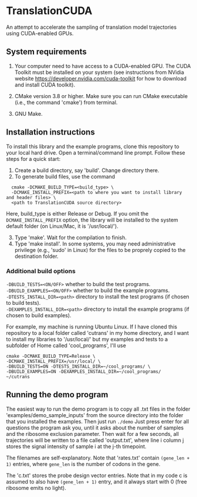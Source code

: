 # TranslationCUDA

An attempt to accelerate the sampling of translation model trajectories using CUDA-enabled GPUs.

## System requirements

1) Your computer need to have access to a CUDA-enabled GPU. The CUDA Toolkit must be installed on your system (see instructions from NVidia website https://developer.nvidia.com/cuda-toolkit for how to download and install CUDA toolkit).

2) CMake version 3.8 or higher. Make sure you can run CMake executable (i.e., the command 'cmake') from terminal.

3) GNU Make.

## Installation instructions

To install this library and the example programs, clone this repository to your local hard drive. Open a terminal/command line prompt. Follow these steps for a quick start:
1) Create a build directory, say 'build'. Change directory there.
2) To generate build files, use the command

```Shell
  cmake -DCMAKE_BUILD_TYPE=<build_type> \
  -DCMAKE_INSTALL_PREFIX=<path to where you want to install library and header files> \
  <path to TranslationCUDA source directory>
 ```
    
Here, build_type is either Release or Debug. If you omit the ```DCMAKE_INSTALL_PREFIX``` option, the library will be installed to the system default folder (on Linux/Mac, it is '/usr/local/').

3) Type 'make'. Wait for the compilation to finish.
4) Type 'make install'. In some systems, you may need administrative privilege (e.g., 'sudo' in Linux) for the files to be proprely copied to the destination folder.

### Additional build options

```-DBUILD_TESTS=<ON/OFF>``` whether to build the test programs.\
```-DBUILD_EXAMPLES=<ON/OFF>``` whether to build the example programs.\
```-DTESTS_INSTALL_DIR=<path>``` directory to install the test programs (if chosen to build tests).\
```-DEXAMPLES_INSTALL_DIR=<path>``` directory to install the example programs (if chosen to build examples).

For example, my machine is running Ubuntu Linux. If I have cloned this repository to a local folder called 'cutrans' in my home directory, and I want to install my libraries to '/usr/local/' but my examples and tests to a subfolder of Home called 'cool_programs', I'll use

```
cmake -DCMAKE_BUILD_TYPE=Release \
-DCMAKE_INSTALL_PREFIX=/usr/local/ \
-DBUILD_TESTS=ON -DTESTS_INSTALL_DIR=~/cool_programs/ \
-DBUILD_EXAMPLES=ON -DEXAMPLES_INSTALL_DIR=~/cool_programs/
~/cutrans
```

## Running the demo program

The easiest way to run the demo program is to copy all .txt files in the folder 'examples/demo_sample_inputs' from the source directory into the folder that you installed the examples. Then just run 
```./demo```
Just press enter for all questions the program ask you, until it asks about the number of samples and the ribosome exclusion parameter. Then wait for a few seconds, all trajectories will be written to a file called 'output.txt', where line i column j stores the signal intensity of sample i at the j-th timepoint.

The filenames are self-explanatory. Note that 'rates.txt' contain ```(gene_len + 1)``` entries, where ```gene_len``` is the number of codons in the gene. 

The 'c.txt' stores the probe design vector entries. Note that in my code c is assumed to also have ```(gene_len + 1)``` entry, and it always start with 0 (free ribosome emits no light). 





      
      
